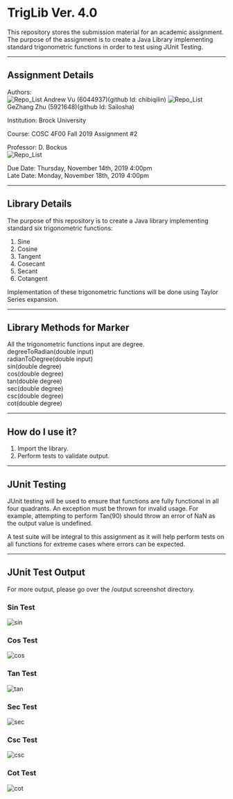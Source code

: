 # TrigLib Ver. 4.0
This repository stores the submission material for an academic assignment. The purpose of the assignment is to create a Java Library implementing standard trigonometric functions in order to test using JUnit Testing.

----

## Assignment Details
Authors: <br/>
![Repo_List](profile/56411355.jpg)
Andrew Vu (6044937)(github Id: chibiqilin)
![Repo_List](profile/1269208.png)
GeZhang Zhu (5921648)(github Id: Sailosha) 

Institution: Brock University

Course: COSC 4F00 Fall 2019 Assignment #2

Professor: D. Bockus<br/>
![Repo_List](profile/Leopard-2A4-LOSy.jpg)

Due Date: Thursday, November 14th, 2019 4:00pm<br/>
Late Date: Monday, November 18th, 2019 4:00pm

----

## Library Details
The purpose of this repository is to create a Java library implementing standard six trigonometric functions:
1. Sine
2. Cosine
3. Tangent
4. Cosecant
5. Secant
6. Cotangent

Implementation of these trigonometric functions will be done using Taylor Series expansion.

----

## Library Methods for Marker
All the trigonometric functions input are degree. <br/>
degreeToRadian(double input)<br/>
radianToDegree(double input)<br/>
sin(double degree)<br/>
cos(double degree)<br/>
tan(double degree)<br/>
sec(double degree)<br/>
csc(double degree)<br/>
cot(double degree)<br/>


----

## How do I use it?

1. Import the library.
2. Perform tests to validate output.

----

## JUnit Testing

JUnit testing will be used to ensure that functions are fully functional in all four quadrants. An exception must be thrown for invalid usage. For example, attempting to perform Tan(90) should throw an error of NaN as the output value is undefined.

A test suite will be integral to this assignment as it will help perform tests on all functions for extreme cases where errors can be expected.

----

## JUnit Test Output
For more output, please go over the /output screenshot  directory.

### Sin Test
![sin](https://raw.githubusercontent.com/chibiqilin/taylor_series_java/master/output%20screenshot/v4/2019-11-09_21-48-53.png?token=ANOMJW6MCMU4MO5VQWURAMC52C3DG)
### Cos Test
![cos](https://raw.githubusercontent.com/chibiqilin/taylor_series_java/master/output%20screenshot/v4/2019-11-09_21-48-00.png?token=ANOMJW2A4D5OGSLNHJSMI4C52C2Y4)
### Tan Test
![tan](https://raw.githubusercontent.com/chibiqilin/taylor_series_java/master/output%20screenshot/v4/2019-11-09_21-48-58.png?token=ANOMJW3FQBAJTOZNWTGX2XS52C3FK)
### Sec Test
![sec](https://raw.githubusercontent.com/chibiqilin/taylor_series_java/master/output%20screenshot/v4/2019-11-09_21-48-49.png?token=ANOMJW2H4JFZ4SCBMRKEN6K52C3G4)
### Csc Test
![csc](https://raw.githubusercontent.com/chibiqilin/taylor_series_java/master/output%20screenshot/v4/2019-11-09_21-48-13.png?token=ANOMJWYW3Y57FXHZV2CNU4C52C3H4)
### Cot Test
![cot](https://raw.githubusercontent.com/chibiqilin/taylor_series_java/master/output%20screenshot/v4/2019-11-09_21-48-04.png?token=ANOMJW5KXHTHDLPPO2NTSZ252C3JC)
